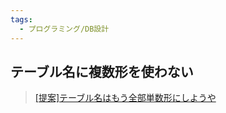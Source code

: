 ```yaml
---
tags:
  - プログラミング/DB設計
---
```

## テーブル名に複数形を使わない

>[[提案]テーブル名はもう全部単数形にしようや](https://zenn.dev/sakura7/articles/cf438b35fcccb3)

